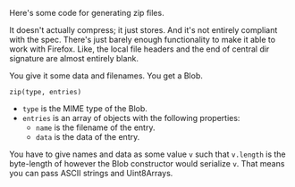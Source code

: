 Here's some code for generating zip files.

It doesn't actually compress; it just stores.
And it's not entirely compliant with the spec.
There's just barely enough functionality to make it able to work with Firefox.
Like, the local file headers and the end of central dir signature are almost entirely blank.

You give it some data and filenames.
You get a Blob.

    zip(type, entries)

- `type` is the MIME type of the Blob.
- `entries` is an array of objects with the following properties:
  - `name` is the filename of the entry.
  - `data` is the data of the entry.

You have to give names and data as some value `v` such that `v.length` is the byte-length of however the Blob constructor would serialize `v`.
That means you can pass ASCII strings and Uint8Arrays.
